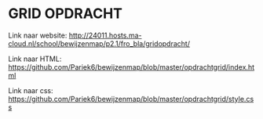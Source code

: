 # GRID OPDRACHT


Link naar website: http://24011.hosts.ma-cloud.nl/school/bewijzenmap/p2.1/fro_bla/gridopdracht/

Link naar HTML: https://github.com/Pariek6/bewijzenmap/blob/master/opdrachtgrid/index.html

Link naar css: https://github.com/Pariek6/bewijzenmap/blob/master/opdrachtgrid/style.css
